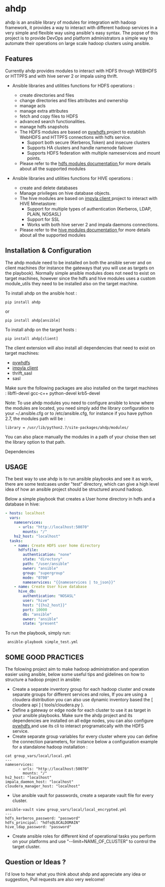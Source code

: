 ahdp
==================================

ahdp is an ansible library of modules for integration with hadoop framework, it provides a way to interact with different hadoop services in a very simple and flexible way using ansible's easy syntax. The popse of this project is to provide DevOps and platform administrators a simple way to automate their operations on large scale hadoop clusters using ansible.

Features
---------------

Currently ahdp provides modules to interact with HDFS through WEBHDFS or HTTPFS and with hive server 2 or impala using thrift.

* Ansible libraries and utilities functions for HDFS operations :
    * create directories and files
    * change directories and files attributes and ownership
    * manage acls
    * manage extra attributes
    * fetch and copy files to HDFS
    * advanced search functionalities.
    * manage hdfs snapshots
    * The HDFS modules are based on [ pywhdfs ](https://github.com/yassineazzouz/pywhdfs) project to establish WebHDFS and HTTPFS connections with hdfs service.
        - Support both secure (Kerberos,Token) and insecure clusters
        - Supports HA clusters and handle namenode failover
        - Supports HDFS federation with multiple nameservices and mount points.
    * Please refer to the [ hdfs modules documentation ](webdocs/web/hdfs-modules-docs.md) for more details about all the supported modules

* Ansible libraries and utilities functions for HIVE operations :
    * create and delete databases
    * Manage privileges on hive database objects.
    * The hive modules are based on [ impyla client ](https://github.com/cloudera/impyla) project to interact with HIVE Mmetastore:
        - Support for multiple types of authentication (Kerberos, LDAP, PLAIN, NOSASL)
        - Support for SSL
        - Works with both hive server 2 and impala daemons connections.
    * Please refer to the [ hive modules documentation ](webdocs/web/hive-modules-docs.md) for more details about all the supported modules


Installation & Configuration
---------------

The ahdp module need to be installed on both the ansible server and on client machines (for instance the gateways that you will use as targets on the playbook). Normally simple ansible modules does not need to exist on target machines, however since the hdfs and hive modules uses a custom module_utils they need to be installed also on the target machine. 

To install ahdp on the ansible host :

```
pip install ahdp
```

or

```
pip install ahdp[ansible]
```

To install ahdp on the target hosts :

```
pip install ahdp[client]
```

The client extension will also install all dependencies that need to exist on target machines:
* [ pywhdfs ](https://github.com/yassineazzouz/pywhdfs)
* [ impyla client ](https://github.com/cloudera/impyla)
* thrift_sasl
* sasl 


Make sure the following packages are also installed on the target machines :
    libffi-devel
    gcc-c++
    python-devel
    krb5-devel

Note:
To use ahdp modules you need to configure ansible to know where the modules are located, you need simply add the library configuration to your ~/.ansible.cfg or to /etc/ansible.cfg, for instance if you have python 2.7, the modules path will be  :

```
library = /usr/lib/python2.7/site-packages/ahdp/modules/
```

You can also place manually the modules in a path of your choise then set the library option to that path.

Dependencies


USAGE
-------

The best way to use ahdp is to run ansible playbooks and see it as work, there are some testcases under "test" directory, which can give a high level idea of how an ansible project should be structured around hadoop.

Below a simple playbook that creates a User home directory in hdfs and a database in hive:

```yml
- hosts: localhost
  vars:
    nameservices:
      - urls: "http://localhost:50070"
        mounts: "/"
    hs2_host: "localhost"
  tasks:
    - name: Create HDFS user home directory
      hdfsfile:
        authentication: "none"
        state: "directory"
        path: "/user/ansible"
        owner: "ansible"
        group: "supergroup"
        mode: "0700"
        nameservices: "{{nameservices | to_json}}"
    - name: Create User hive database
      hive_db:
        authentication: "NOSASL"
        user: "hive"
        host: "{{hs2_host}}"
        port: 10000
        db: "ansible"
        owner: "ansible"
        state: "present"
```

To run the playbook, simply run:

```
 ansible-playbook simple_test.yml
```

SOME GOOD PRACTICES
--------

The folowing project aim to make hadoop administration and operation easier using ansible, below some useful tips and gidelines on how to structure a hadoop project in ansible:

* Create a separate inventory group for each hadoop cluster and create separate groups for different services and roles, If you are using a cloudera distribution you can also use dynamic inventory based the [ cloudera api ] ( tools/cloudera.py ).
* Define a gateway or edge node for each cluster to use it as target in your ansible playbooks. Make sure the ahdp project and its dependencies are installed on all edge nodes, you can also configure [ pywhdfs ](https://github.com/yassineazzouz/pywhdfs) and use its cli to interact programatically with the HDFS service.
* Create separate group variables for every cluster where you can define the connection parameters, for instance below a configuration example for a standalone hadoop installation :
```
cat group_vars/local/local.yml
---
nameservices:
      - urls: "http://localhost:50070"
        mounts: "/"
hs2_host: "localhost"
impala_daemon_host: "localhost"
cloudera_manager_host: "localhost"
```
* Use ansible vault for passwords, create a separate vault file for every cluster.
```
ansible-vault view group_vars/local/local_encrypted.yml
---
hdfs_kerberos_password: "password"
hdfs_principal: "hdfs@LOCALDOMAIN"
hive_ldap_password: "password"
```
* Create ansible roles for different kind of operational tasks you perform on your platforms and use "--limit=NAME_OF_CLUSTER" to control the target cluster.

Question or Ideas ?
------------

I'd love to hear what you think about ahdp and appreciate any idea or suggestion, Pull requests are also very welcome!
